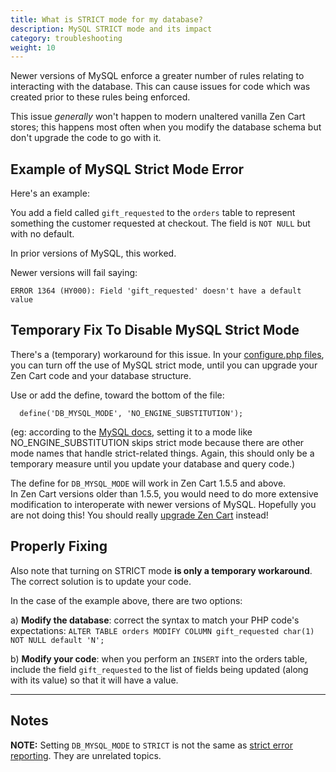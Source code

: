 ```yaml
---
title: What is STRICT mode for my database? 
description: MySQL STRICT mode and its impact 
category: troubleshooting
weight: 10
---
```


Newer versions of MySQL enforce a greater number of rules relating to interacting with the database.  This can cause issues for code which was created prior to these rules being enforced. 

This issue *generally* won't happen to modern unaltered vanilla Zen Cart stores; this happens most often when you modify the database schema but don't upgrade the code to go with it. 

## Example of MySQL Strict Mode Error

Here's an example: 

You add a field called `gift_requested` to the `orders` table to represent something the customer requested at checkout.  The field is `NOT NULL` but with no default.

In prior versions of MySQL, this worked.  

Newer versions will fail saying:
```
ERROR 1364 (HY000): Field 'gift_requested' doesn't have a default value
``` 

## Temporary Fix To Disable MySQL Strict Mode

There's a (temporary) workaround for this issue.  In your [configure.php files](/user/miscellaneous/configure/), you can turn off the use of MySQL strict mode, until you can upgrade your Zen Cart code and your database structure.

Use or add the define, toward the bottom of the file:
```
  define('DB_MYSQL_MODE', 'NO_ENGINE_SUBSTITUTION');
```

(eg: according to the [MySQL docs](https://dev.mysql.com/doc/refman/8.0/en/sql-mode.html), setting it to a mode like NO_ENGINE_SUBSTITUTION skips strict mode because there are other mode names that handle strict-related things. Again, this should only be a temporary measure until you update your database and query code.)

The define for `DB_MYSQL_MODE` will work in Zen Cart 1.5.5 and above.  
In Zen Cart versions older than 1.5.5, you would need to do more extensive modification to interoperate with newer versions of MySQL.  Hopefully you are not doing this!  You should really [upgrade Zen Cart](/user/upgrading/) instead!

## Properly Fixing
Also note that turning on STRICT mode **is only a temporary workaround**. The correct solution is to update your code.  

In the case of the example above, there are two options: 

a) **Modify the database**: correct the syntax to match your PHP code's expectations:
`ALTER TABLE orders MODIFY COLUMN gift_requested char(1) NOT NULL default 'N'; ` 

b) **Modify your code**: when you perform an `INSERT` into the orders table, include the field `gift_requested` to the list of fields being updated (along with its value) so that it will have a value. 

--- 

## Notes

**NOTE:** Setting `DB_MYSQL_MODE` to `STRICT` is not the same as [strict error reporting](/user/troubleshooting/strict_error_reporting/). They are unrelated topics.

